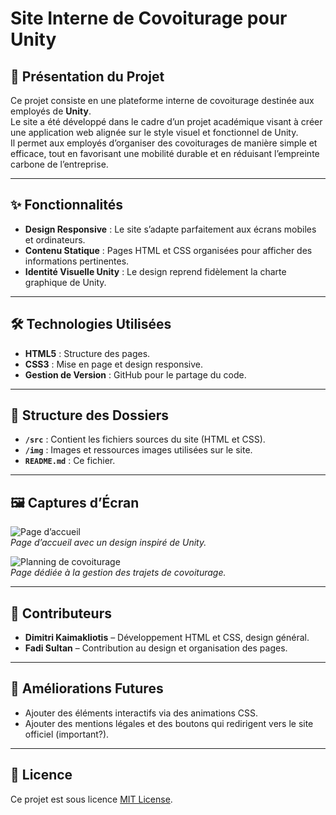 # Site Interne de Covoiturage pour Unity

## 📌 Présentation du Projet
Ce projet consiste en une plateforme interne de covoiturage destinée aux employés de **Unity**.  
Le site a été développé dans le cadre d’un projet académique visant à créer une application web alignée sur le style visuel et fonctionnel de Unity.  
Il permet aux employés d’organiser des covoiturages de manière simple et efficace, tout en favorisant une mobilité durable et en réduisant l’empreinte carbone de l’entreprise.

---

## ✨ Fonctionnalités
- **Design Responsive** : Le site s’adapte parfaitement aux écrans mobiles et ordinateurs.
- **Contenu Statique** : Pages HTML et CSS organisées pour afficher des informations pertinentes.
- **Identité Visuelle Unity** : Le design reprend fidèlement la charte graphique de Unity.

---

## 🛠️ Technologies Utilisées
- **HTML5** : Structure des pages.
- **CSS3** : Mise en page et design responsive.
- **Gestion de Version** : GitHub pour le partage du code.

---

## 📂 Structure des Dossiers
- **`/src`** : Contient les fichiers sources du site (HTML et CSS).
- **`/img`** : Images et ressources images utilisées sur le site.
- **`README.md`** : Ce fichier.

---

## 🖼️ Captures d’Écran
![Page d’accueil](A.png)  
_Page d’accueil avec un design inspiré de Unity._

![Planning de covoiturage](B.png)  
_Page dédiée à la gestion des trajets de covoiturage._

---

## 👥 Contributeurs
- **Dimitri Kaimakliotis** – Développement HTML et CSS, design général.
- **Fadi Sultan** – Contribution au design et organisation des pages.

---

## 🔧 Améliorations Futures
- Ajouter des éléments interactifs via des animations CSS.
- Ajouter des mentions légales et des boutons qui redirigent vers le site officiel (important?).

---

## 📄 Licence
Ce projet est sous licence [MIT License](LICENSE).
